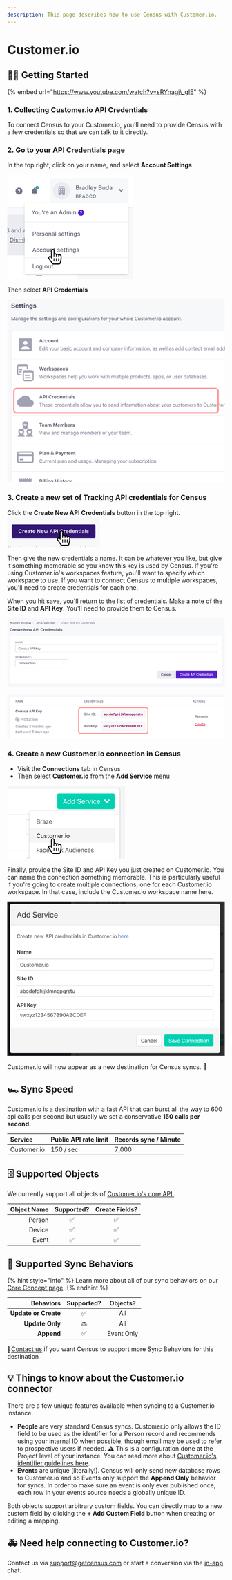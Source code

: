 ```yaml
---
description: This page describes how to use Census with Customer.io.
---
```


# Customer.io

## 🏃‍♂️ Getting Started

{% embed url="https://www.youtube.com/watch?v=sRYnagj\_gIE" %}

### 1. Collecting Customer.io API Credentials

To connect Census to your Customer.io, you'll need to provide Census with a few credentials so that we can talk to it directly. 

### **2. Go to your API Credentials page**

In the top right, click on your name, and select **Account Settings**

![](../.gitbook/assets/cio_step1.png)

Then select **API Credentials**

![](../.gitbook/assets/cio_step2.png)

### **3. Create a new set of Tracking API credentials for Census**

Click the **Create New API Credentials** button in the top right.![](../.gitbook/assets/cio_step3.png)

Then give the new credentials a name. It can be whatever you like, but give it something memorable so you know this key is used by Census. If you're using Customer.io's workspaces feature, you'll want to specify which workspace to use. If you want to connect Census to multiple workspaces, you'll need to create credentials for each one.

When you hit save, you'll return to the list of credentials. Make a note of the **Site ID** and **API Key**. You'll need to provide them to Census.

![](../.gitbook/assets/cio_step4.png)

![](../.gitbook/assets/cio_step5.png)

### **4. Create a new Customer.io connection in Census**

* Visit the **Connections** tab in Census
* Then select **Customer.io** from the **Add Service** menu

![](../.gitbook/assets/cio_step6.png)

Finally, provide the Site ID and API Key you just created on Customer.io. You can name the connection something memorable. This is particularly useful if you're going to create multiple connections, one for each Customer.io workspace. In that case, include the Customer.io workspace name here.

![](../.gitbook/assets/cio_step7.png)

Customer.io will now appear as a new destination for Census syncs.  🎉

## 🏎 Sync Speed

Customer.io is a destination with a fast API that can burst all the way to 600 api calls per second but usually we set a conservative **150 calls per second.**

| **Service** | Public API rate limit | **Records sync / Minute** |
| :--- | :--- | :--- |
| Customer.io | 150 / sec | 7,000 |

## 🗄️ Supported Objects

We currently support all objects of [Customer.io's core API. ](https://customer.io/docs/api/#section/Overview)

| **Object Name** | **Supported?** | Create Fields? |
| ---: | :---: | :---: |
| Person | ✅ | ✅ |
| Device | ✅ | ✅ |
| Event | ✅ | ✅ |

## 🔄 Supported Sync Behaviors

{% hint style="info" %}
Learn more about all of our sync behaviors on our [Core Concept page](../basics/core-concept.md#the-different-sync-behaviors).
{% endhint %}

| **Behaviors** | **Supported?** | **Objects?** |
| ---: | :---: | :---: |
| **Update or Create** | ✅ | All |
| **Update Only** | 🔜 | All |
| **Append** | ✅ | Event Only |

🔋[Contact us](mailto:support@getcensus.com) if you want Census to support more Sync Behaviors for this destination

## 💡  Things to know about the Customer.io connector

There are a few unique features available when syncing to a Customer.io instance.

* **People** are very standard Census syncs. Customer.io only allows the ID field to be used as the identifier for a Person record and recommends using your internal ID when possible, though email may be used to refer to prospective users if needed. ⚠️ This is a configuration done at the Project level of your instance. You can read more about [Customer.io's identifier guidelines here](https://customer.io/docs/data-mapping-guide#describing-users-with-customer-attributes).
* **Events** are unique \(literally!\). Census will only send new database rows to Customer.io and so Events only support the **Append Only** behavior for syncs. In order to make sure an event is only ever published once, each row in your events source needs a globally unique ID.

Both objects support arbitrary custom fields. You can directly map to a new custom field by clicking the **+ Add Custom Field** button when creating or editing a mapping.

## 🚑 Need help connecting to Customer.io?

Contact us via support@getcensus.com or start a conversion via the [in-app](https://app.getcensus.com) chat.

